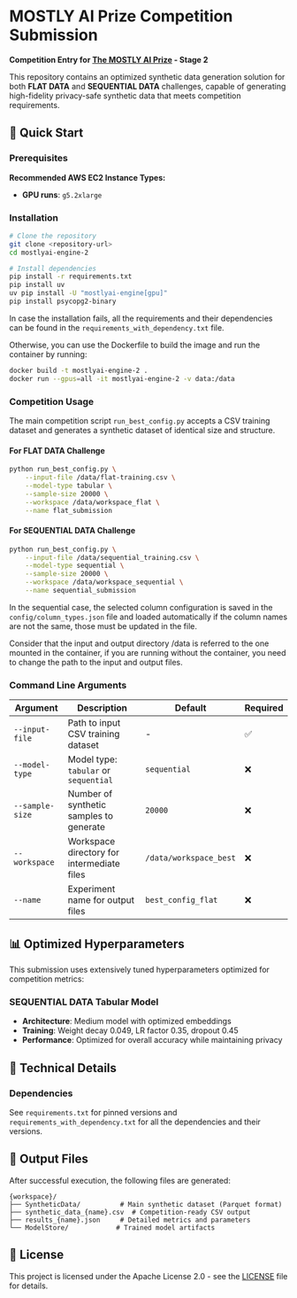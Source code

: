 # MOSTLY AI Prize Competition Submission



**Competition Entry for [The MOSTLY AI Prize](https://www.mostlyaiprize.com/) - Stage 2**

This repository contains an optimized synthetic data generation solution for both **FLAT DATA** and **SEQUENTIAL DATA** challenges, capable of generating high-fidelity privacy-safe synthetic data that meets competition requirements.


## 🚀 Quick Start

### Prerequisites

**Recommended AWS EC2 Instance Types:**
- **GPU runs**: `g5.2xlarge` 

### Installation

```bash
# Clone the repository
git clone <repository-url>
cd mostlyai-engine-2

# Install dependencies
pip install -r requirements.txt
pip install uv
uv pip install -U "mostlyai-engine[gpu]"
pip install psycopg2-binary
```

In case the installation fails, all the requirements and their dependencies can be found in the `requirements_with_dependency.txt` file.


Otherwise, you can use the Dockerfile to build the image and run the container by running:
```bash
docker build -t mostlyai-engine-2 .
docker run --gpus=all -it mostlyai-engine-2 -v data:/data
```

### Competition Usage

The main competition script `run_best_config.py` accepts a CSV training dataset and generates a synthetic dataset of identical size and structure.

#### For FLAT DATA Challenge

```bash
python run_best_config.py \
    --input-file /data/flat-training.csv \
    --model-type tabular \
    --sample-size 20000 \
    --workspace /data/workspace_flat \
    --name flat_submission
```

#### For SEQUENTIAL DATA Challenge

```bash
python run_best_config.py \
    --input-file /data/sequential_training.csv \
    --model-type sequential \
    --sample-size 20000 \
    --workspace /data/workspace_sequential \
    --name sequential_submission
```
In the sequential case, the selected column configuration is saved in the `config/column_types.json` file and loaded automatically if the column names are not the same, those must be updated in the file.

Consider that the input and output directory /data is referred to the one mounted in the container, if you are running without the container, you need to change the path to the input and output files.

### Command Line Arguments

| Argument | Description | Default | Required |
|----------|-------------|---------|----------|
| `--input-file` | Path to input CSV training dataset | - | ✅ |
| `--model-type` | Model type: `tabular` or `sequential` | `sequential` | ❌ |
| `--sample-size` | Number of synthetic samples to generate | `20000` | ❌ |
| `--workspace` | Workspace directory for intermediate files | `/data/workspace_best` | ❌ |
| `--name` | Experiment name for output files | `best_config_flat` | ❌ |

## 📊 Optimized Hyperparameters

This submission uses extensively tuned hyperparameters optimized for competition metrics:

### SEQUENTIAL DATA Tabular Model
- **Architecture**: Medium model with optimized embeddings
- **Training**: Weight decay 0.049, LR factor 0.35, dropout 0.45
- **Performance**: Optimized for overall accuracy while maintaining privacy


## 🔧 Technical Details

### Dependencies

See `requirements.txt` for pinned versions and `requirements_with_dependency.txt` for all the dependencies and their versions.


## 📁 Output Files

After successful execution, the following files are generated:

```
{workspace}/
├── SyntheticData/          # Main synthetic dataset (Parquet format)
├── synthetic_data_{name}.csv  # Competition-ready CSV output
├── results_{name}.json     # Detailed metrics and parameters
└── ModelStore/            # Trained model artifacts
```


## 📜 License

This project is licensed under the Apache License 2.0 - see the [LICENSE](LICENSE) file for details.

